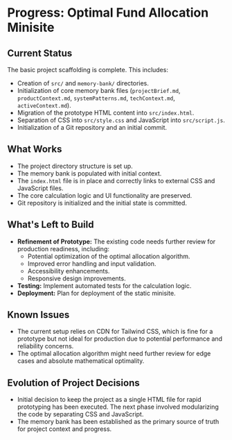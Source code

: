 # Progress: Optimal Fund Allocation Minisite

## Current Status
The basic project scaffolding is complete. This includes:
- Creation of `src/` and `memory-bank/` directories.
- Initialization of core memory bank files (`projectBrief.md`, `productContext.md`, `systemPatterns.md`, `techContext.md`, `activeContext.md`).
- Migration of the prototype HTML content into `src/index.html`.
- Separation of CSS into `src/style.css` and JavaScript into `src/script.js`.
- Initialization of a Git repository and an initial commit.

## What Works
- The project directory structure is set up.
- The memory bank is populated with initial context.
- The `index.html` file is in place and correctly links to external CSS and JavaScript files.
- The core calculation logic and UI functionality are preserved.
- Git repository is initialized and the initial state is committed.

## What's Left to Build
- **Refinement of Prototype:** The existing code needs further review for production readiness, including:
    - Potential optimization of the optimal allocation algorithm.
    - Improved error handling and input validation.
    - Accessibility enhancements.
    - Responsive design improvements.
- **Testing:** Implement automated tests for the calculation logic.
- **Deployment:** Plan for deployment of the static minisite.

## Known Issues
- The current setup relies on CDN for Tailwind CSS, which is fine for a prototype but not ideal for production due to potential performance and reliability concerns.
- The optimal allocation algorithm might need further review for edge cases and absolute mathematical optimality.

## Evolution of Project Decisions
- Initial decision to keep the project as a single HTML file for rapid prototyping has been executed. The next phase involved modularizing the code by separating CSS and JavaScript.
- The memory bank has been established as the primary source of truth for project context and progress.
